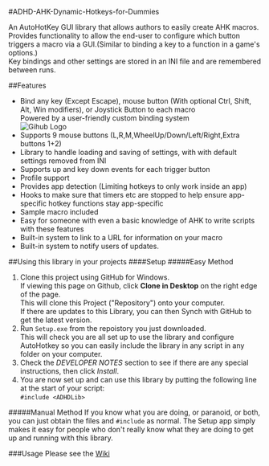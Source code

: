 #ADHD-AHK-Dynamic-Hotkeys-for-Dummies

An AutoHotKey GUI library that allows authors to easily create AHK macros.   
Provides functionality to allow the end-user to configure which button triggers a macro via a GUI.(Similar to binding a key to a function in a game's options.)   
Key bindings and other settings are stored in an INI file and are remembered between runs.   

##Features
* Bind any key (Except Escape), mouse button (With optional Ctrl, Shift, Alt, Win modifiers), or Joystick Button to each macro   
Powered by a user-friendly custom binding system   
![Gihub Logo](http://evilc.com/files/ahk/adhd/bindmode.gif)
* Supports 9 mouse buttons (L,R,M,WheelUp/Down/Left/Right,Extra buttons 1+2) 
* Library to handle loading and saving of settings, with with default settings removed from INI
* Supports up and key down events for each trigger button
* Profile support
* Provides app detection (Limiting hotkeys to only work inside an app)
* Hooks to make sure that timers etc are stopped to help ensure app-specific hotkey functions stay app-specific
* Sample macro included
* Easy for someone with even a basic knowledge of AHK to write scripts with these features
* Built-in system to link to a URL for information on your macro
* Built-in system to notify users of updates.
 
##Using this library in your projects
####Setup
#####Easy Method
1. Clone this project using GitHub for Windows.  
If viewing this page on Github, click **Clone in Desktop** on the right edge of the page.  
This will clone this Project ("Repository") onto your computer.  
If there are updates to this Library, you can then Synch with GitHub to get the latest version. 
1. Run `Setup.exe` from the repoistory you just downloaded.  
This will check you are all set up to use the library and configure AutoHotkey so you can easily include the library in any script in any folder on your computer.
2. Check the *DEVELOPER NOTES* section to see if there are any special instructions, then click *Install*.
3. You are now set up and can use this library by putting the following line at the start of your script:  
`#include <ADHDLib>`

#####Manual Method
If you know what you are doing, or paranoid, or both, you can just obtain the files and `#include` as normal. The Setup app simply makes it easy for people who don't really know what they are doing to get up and running with this library.

###Usage
Please see the [Wiki](https://github.com/evilC/ADHD-AHK-Dynamic-Hotkeys-for-Dummies/wiki)
